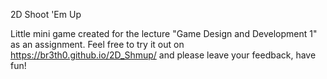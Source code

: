 2D Shoot 'Em Up

Little mini game created for the lecture "Game Design and Development 1" as an assignment.
Feel free to try it out on https://br3th0.github.io/2D_Shmup/ and please leave your feedback, have fun!
